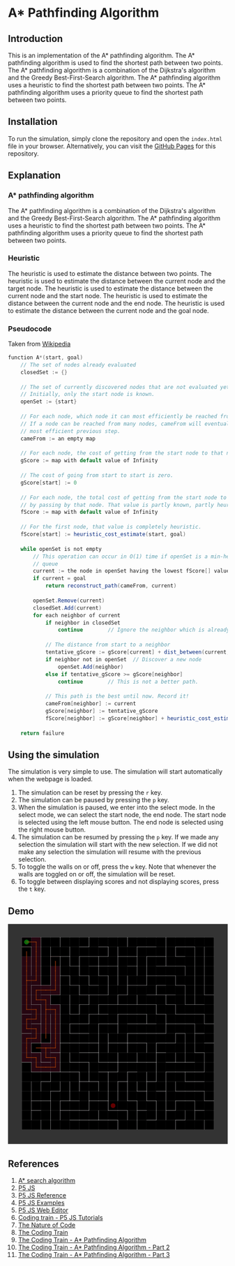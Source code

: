 # A* Pathfinding Algorithm

## Introduction

This is an implementation of the A* pathfinding algorithm. The A* pathfinding algorithm is used to find the shortest path between two points. The A* pathfinding algorithm is a combination of the Dijkstra's algorithm and the Greedy Best-First-Search algorithm. The A* pathfinding algorithm uses a heuristic to find the shortest path between two points. The A* pathfinding algorithm uses a priority queue to find the shortest path between two points.

## Installation

To run the simulation, simply clone the repository and open the `index.html` file in your browser. Alternatively, you can visit the [GitHub Pages](https://ghostscypher.github.io/a_star/src/index.html) for this repository.

## Explanation

### A* pathfinding algorithm

The A* pathfinding algorithm is a combination of the Dijkstra's algorithm and the Greedy Best-First-Search algorithm. The A* pathfinding algorithm uses a heuristic to find the shortest path between two points. The A* pathfinding algorithm uses a priority queue to find the shortest path between two points.

### Heuristic

The heuristic is used to estimate the distance between two points. The heuristic is used to estimate the distance between the current node and the target node. The heuristic is used to estimate the distance between the current node and the start node. The heuristic is used to estimate the distance between the current node and the end node. The heuristic is used to estimate the distance between the current node and the goal node.

### Pseudocode

Taken from [Wikipedia](https://en.wikipedia.org/wiki/A*_search_algorithm#Pseudocode)

```java
function A*(start, goal)
    // The set of nodes already evaluated
    closedSet := {}

    // The set of currently discovered nodes that are not evaluated yet.
    // Initially, only the start node is known.
    openSet := {start}

    // For each node, which node it can most efficiently be reached from.
    // If a node can be reached from many nodes, cameFrom will eventually contain the
    // most efficient previous step.
    cameFrom := an empty map

    // For each node, the cost of getting from the start node to that node.
    gScore := map with default value of Infinity

    // The cost of going from start to start is zero.
    gScore[start] := 0

    // For each node, the total cost of getting from the start node to the goal
    // by passing by that node. That value is partly known, partly heuristic.
    fScore := map with default value of Infinity

    // For the first node, that value is completely heuristic.
    fScore[start] := heuristic_cost_estimate(start, goal)

    while openSet is not empty
        // This operation can occur in O(1) time if openSet is a min-heap or a priority
        // queue
        current := the node in openSet having the lowest fScore[] value
        if current = goal
            return reconstruct_path(cameFrom, current)

        openSet.Remove(current)
        closedSet.Add(current)
        for each neighbor of current
            if neighbor in closedSet
                continue		// Ignore the neighbor which is already evaluated.

            // The distance from start to a neighbor
            tentative_gScore := gScore[current] + dist_between(current, neighbor)
            if neighbor not in openSet	// Discover a new node
                openSet.Add(neighbor)
            else if tentative_gScore >= gScore[neighbor]
                continue		// This is not a better path.

            // This path is the best until now. Record it!
            cameFrom[neighbor] := current
            gScore[neighbor] := tentative_gScore
            fScore[neighbor] := gScore[neighbor] + heuristic_cost_estimate(neighbor, goal)

    return failure
```

## Using the simulation

The simulation is very simple to use. The simulation will start automatically when the webpage is loaded.

1. The simulation can be reset by pressing the `r` key.
2. The simulation can be paused by pressing the `p` key.
3. When the simulation is paused, we enter into the select mode. In the select mode, we can select the start node, the end node. The start node is selected using the left mouse button. The end node is selected using the right mouse button.
4. The simulation can be resumed by pressing the `p` key. If we made any selection the simulation will start with the new selection. If we did not make any selection the simulation will resume with the previous selection.
5. To toggle the walls on or off, press the `w` key. Note that whenever the walls are toggled on or off, the simulation will be reset.
6. To toggle between displaying scores and not displaying scores, press the `t` key.

## Demo

<img src="https://raw.githubusercontent.com/ghostscypher/a_star/output/demo.gif" alt="A*_search_algorithm">

## References

1. [A* search algorithm](https://en.wikipedia.org/wiki/A*_search_algorithm)
2. [P5 JS](https://p5js.org/)
3. [P5 JS Reference](https://p5js.org/reference/)
4. [P5 JS Examples](https://p5js.org/examples/)
5. [P5 JS Web Editor](https://editor.p5js.org/)
6. [Coding train - P5 JS Tutorials](https://www.youtube.com/user/shiffman/playlists?view=50&sort=dd&shelf_id=14)
7. [The Nature of Code](https://natureofcode.com/)
8. [The Coding Train](https://thecodingtrain.com/)
9. [The Coding Train - A* Pathfinding Algorithm](https://www.youtube.com/watch?v=aKYlikFAV4k)
10. [The Coding Train - A* Pathfinding Algorithm - Part 2](https://www.youtube.com/watch?v=JtiK0DOeI4A)
11. [The Coding Train - A* Pathfinding Algorithm - Part 3](https://www.youtube.com/watch?v=SmkYygyxw18)